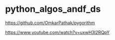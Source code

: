 # python_algos_andf_ds

https://github.com/OmkarPathak/pygorithm

https://www.youtube.com/watch?v=uxwH3l2RQpY
